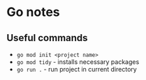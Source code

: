 # Go notes

## Useful commands

- `go mod init <project name>`
- `go mod tidy` - installs necessary packages
- `go run .` - run project in current directory
